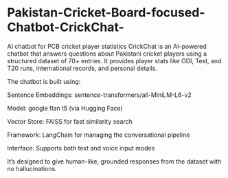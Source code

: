 # Pakistan-Cricket-Board-focused-Chatbot-CrickChat-
AI chatbot for PCB cricket player statistics CrickChat is an AI-powered chatbot that answers questions about Pakistani cricket players using a structured dataset of 70+ entries. It provides player stats like ODI, Test, and T20 runs, international records, and personal details.

The chatbot is built using:

Sentence Embeddings: sentence-transformers/all-MiniLM-L6-v2

Model: google flan t5 (via Hugging Face)

Vector Store: FAISS for fast similarity search

Framework: LangChain for managing the conversational pipeline

Interface: Supports both text and voice input modes

It’s designed to give human-like, grounded responses from the dataset with no hallucinations.
